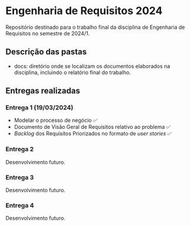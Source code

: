 # Engenharia de Requisitos 2024
Repositório destinado para o trabalho final da disciplina de Engenharia de Requisitos no semestre de 2024/1.

## Descrição das pastas
- docs: diretório onde se localizam os documentos elaborados na disciplina, incluindo o relatório final do trabalho.

## Entregas realizadas

### Entrega 1 (19/03/2024)
- Modelar o processo de negócio :white_check_mark:
- Documento de Visão Geral de Requisitos relativo ao problema :white_check_mark:
- *Backlog* dos Requisitos Priorizados no formato de *user stories* :white_check_mark:

### Entrega 2
Desenvolvimento futuro.

### Entrega 3
Desenvolvimento futuro.

### Entrega 4
Desenvolvimento futuro.

